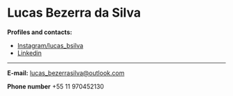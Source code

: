 # Lucas Bezerra da Silva
**Profiles and contacts:**
 - [Instagram/lucas_bsilva](https://www.instagram.com/lucas_bsilva/)
 - [Linkedin](https://www.linkedin.com/in/lucas-bezerra-da-silva-565a399b/)
***

**E-mail:** lucas_bezerrasilva@outlook.com

**Phone number** +55 11 970452130
